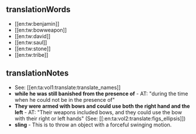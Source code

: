 ## translationWords

* [[en:tw:benjamin]]
* [[en:tw:bowweapon]]
* [[en:tw:david]]
* [[en:tw:saul]]
* [[en:tw:stone]]
* [[en:tw:tribe]]

## translationNotes

* See: [[en:ta:vol1:translate:translate_names]]
* **while he was still banished from the presence of** - AT: "during the time when he could not be in the presence of"
* **They were armed with bows and could use both the right hand and the left** - AT: "Their weapons included bows, and they could use the bow with their right or left hands" (See: [[:en:ta:vol2:translate:figs_ellipsis]])
* **sling** - This is to throw an object with a forceful swinging motion.

